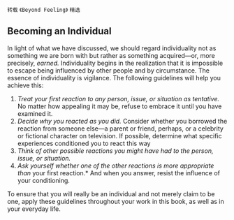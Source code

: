 `转载` `《Beyond Feeling》` `精选`

## Becoming an Individual

In light of what we have discussed, we should regard individuality not as something we are born with but rather as something acquired—or, more precisely, *earned.* Individuality begins in the realization that it is impossible to escape being influenced by other people and by circumstance. The essence of individuality is vigilance. The following guidelines will help you achieve this:

1. *Treat your first reaction to any person, issue, or situation as tentative.* No matter how appealing it may be, refuse to embrace it until you have examined it.
2. *Decide why you reacted as you did.* Consider whether you borrowed the reaction from someone else—a parent or friend, perhaps, or a celebrity or fictional character on television. If possible, determine what specific experiences conditioned you to react this way
3. *Think of other possible reactions you might have had to the person, issue, or* *situation.*
4. *Ask yourself whether one of the other reactions is more appropriate than* your first reaction.* And when you answer, resist the influence of your conditioning.

To ensure that you will really be an individual and not merely claim to be one, apply these guidelines throughout your work in this book, as well as in your everyday life.



